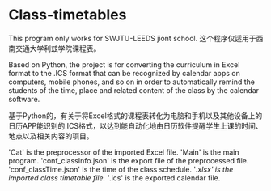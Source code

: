 # Class-timetables
This program only works for SWJTU-LEEDS jiont school. 
这个程序仅适用于西南交通大学利兹学院课程表。

Based on Python, the project is for converting the curriculum in Excel format to the .ICS format that can be recognized by calendar apps on computers, mobile phones, and so on in order to automatically remind the students of the time, place and related content of the class by the calendar software. 

基于Python的，有关于将Excel格式的课程表转化为电脑和手机以及其他设备上的日历APP能识别的.ICS格式，以达到能自动化地由日历软件提醒学生上课的时间、地点以及相关内容的项目。

'Cat' is the preprocessor of the imported Excel file. 
'Main' is the main program. 
'conf_classInfo.json' is the export file of the preprocessed file. 
'conf_classTime.json' is the time of the class schedule.
'*.xlsx' is the imported class timetable file. 
'*.ics' is the exported calendar file. 
